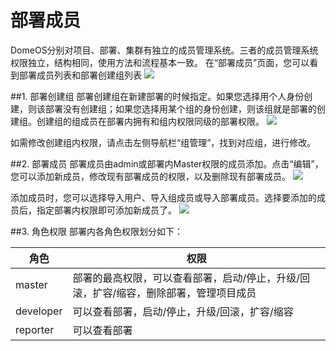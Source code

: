 # 部署成员

DomeOS分别对项目、部署、集群有独立的成员管理系统。三者的成员管理系统权限独立，结构相同，使用方法和流程基本一致。
在“部署成员”页面，您可以看到部署成员列表和部署创建组列表
![](http://881471b33d4f9.cdn.sohucs.com/q_mini/newproject6.jpg)

##1. 部署创建组
部署创建组在新建部署的时候指定。如果您选择用个人身份创建，则该部署没有创建组；如果您选择用某个组的身份创建，则该组就是部署的创建组。创建组的组成员在部署内拥有和组内权限同级的部署权限。
![](http://881471b33d4f9.cdn.sohucs.com/q_mini/newproject6.jpg)

如需修改创建组内权限，请点击左侧导航栏“组管理”，找到对应组，进行修改。

##2. 部署成员
部署成员由admin或部署内Master权限的成员添加。点击“编辑”，您可以添加新成员，修改现有部署成员的权限，以及删除现有部署成员。
![](http://881471b33d4f9.cdn.sohucs.com/q_mini/newproject6.jpg)

添加成员时，您可以选择导入用户、导入组成员或导入部署成员。选择要添加的成员后，指定部署内权限即可添加新成员了。
![](http://881471b33d4f9.cdn.sohucs.com/q_mini/newproject6.jpg)

##3. 角色权限
部署内各角色权限划分如下：

| 角色 |权限 |
| -- | -- |
| master | 部署的最高权限，可以查看部署，启动/停止，升级/回滚，扩容/缩容，删除部署，管理项目成员 |
| developer | 可以查看部署，启动/停止，升级/回滚，扩容/缩容 |
| reporter | 可以查看部署|
